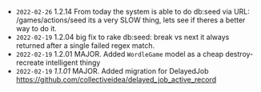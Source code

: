 
* `2022-02-26` 1.2.14  From today the system is able to do db:seed via URL: /games/actions/seed its a very SLOW thing, lets see if theres a better way to do it.
* `2022-02-19` 1.2.04  big fix to rake db:seed: break vs next it always returned after a single failed regex match.
* `2022-02-19` 1.2.01  MAJOR. Added `WordleGame` model as a cheap destroy-recreate intelligent thingy
* `2022-02-19` *1.1.01* MAJOR. Added migration for DelayedJob https://github.com/collectiveidea/delayed_job_active_record
